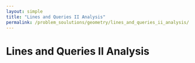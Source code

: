 ```yaml
---
layout: simple
title: "Lines and Queries II Analysis"
permalink: /problem_soulutions/geometry/lines_and_queries_ii_analysis/
---
```



# Lines and Queries II Analysis
